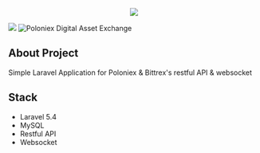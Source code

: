 <p align="center">
  <img src="https://laravel.com/assets/img/components/logo-laravel.svg">
</p>
<p>
  <img src="https://bittrex.com/Content/img/logos/bittrex-logo-white-no-tagline.png">
  <img src="https://poloniex.com/images/theme_light/poloniex.png" alt="Poloniex Digital Asset Exchange">
</p>

## About Project

Simple Laravel Application for Poloniex & Bittrex's restful API & websocket

## Stack

- Laravel 5.4
- MySQL
- Restful API
- Websocket